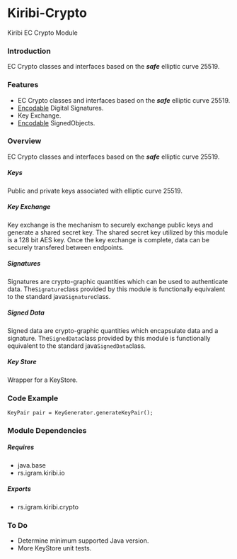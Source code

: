 # Kiribi-Crypto
Kiribi EC Crypto Module

### Introduction
EC Crypto classes and interfaces based on
the ***safe*** elliptic curve 25519.

### Features
* EC Crypto classes and interfaces based on
the ***safe*** elliptic curve 25519.
* [Encodable](https://github.com/Igram-doo/Kiribi-IO) Digital Signatures.
* Key Exchange.
* [Encodable](https://github.com/Igram-doo/Kiribi-IO) SignedObjects.

### Overview
EC Crypto classes and interfaces based on
the ***safe*** elliptic curve 25519.

##### Keys
Public and private keys associated with elliptic curve 25519.

##### Key Exchange
Key exchange is the mechanism to securely exchange public keys and generate a shared secret key. The shared secret key utilized by this module is a 128 bit AES key. Once the key exchange is complete, data can be securely transfered between endpoints.

##### Signatures
Signatures are crypto-graphic quantities which can be used to authenticate data. The``Signature``class provided by this module is functionally equivalent to the standard java``Signature``class.

##### Signed Data
Signed data are crypto-graphic quantities which encapsulate data and a signature. The``SignedData``class provided by this module is functionally equivalent to the standard java``SignedData``class.

##### Key Store
Wrapper for a KeyStore.

### Code Example

	KeyPair pair = KeyGenerator.generateKeyPair();

### Module Dependencies
##### Requires
* java.base
* rs.igram.kiribi.io

##### Exports
* rs.igram.kiribi.crypto

### To Do
* Determine minimum supported Java version.
* More KeyStore unit tests.

